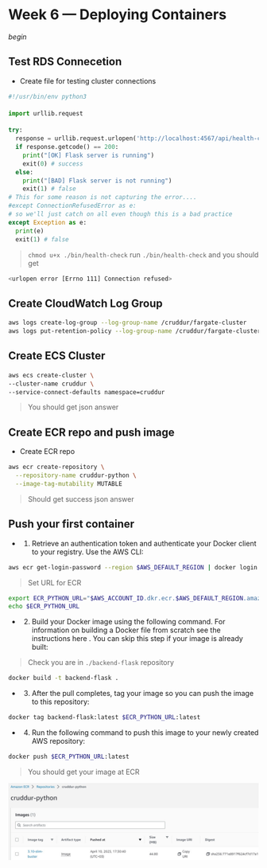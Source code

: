 # Week 6 — Deploying Containers

*begin*

## Test RDS Connecetion

* Create file for testing cluster connections

```py
#!/usr/bin/env python3

import urllib.request

try:
  response = urllib.request.urlopen('http://localhost:4567/api/health-check')
  if response.getcode() == 200:
    print("[OK] Flask server is running")
    exit(0) # success
  else:
    print("[BAD] Flask server is not running")
    exit(1) # false
# This for some reason is not capturing the error....
#except ConnectionRefusedError as e:
# so we'll just catch on all even though this is a bad practice
except Exception as e:
  print(e)
  exit(1) # false
```

> `chmod u+x ./bin/health-check` run `./bin/health-check` and you should get

```sh
<urlopen error [Errno 111] Connection refused>
```
## Create CloudWatch Log Group

```sh
aws logs create-log-group --log-group-name /cruddur/fargate-cluster
aws logs put-retention-policy --log-group-name /cruddur/fargate-cluster --retention-in-days 1
```

## Create ECS Cluster

```sh
aws ecs create-cluster \
--cluster-name cruddur \
--service-connect-defaults namespace=cruddur
```

> You should get json answer

## Create ECR repo and push image

* Create ECR repo

```sh
aws ecr create-repository \
  --repository-name cruddur-python \
  --image-tag-mutability MUTABLE
```

> Should get success json answer


## Push your first container

* 1. Retrieve an authentication token and authenticate your Docker client to your registry.
Use the AWS CLI:

```sh
aws ecr get-login-password --region $AWS_DEFAULT_REGION | docker login --username AWS --password-stdin "$AWS_ACCOUNT_ID.dkr.ecr.$AWS_DEFAULT_REGION.amazonaws.com"
```

> Set URL for ECR 

```sh
export ECR_PYTHON_URL="$AWS_ACCOUNT_ID.dkr.ecr.$AWS_DEFAULT_REGION.amazonaws.com/cruddur-python"
echo $ECR_PYTHON_URL
```

* 2. Build your Docker image using the following command. For information on building a Docker file from scratch see the instructions here . You can skip this step if your image is already built:

> Check you are in `./backend-flask` repository

```sh
docker build -t backend-flask .
```

* 3. After the pull completes, tag your image so you can push the image to this repository:

```sh
docker tag backend-flask:latest $ECR_PYTHON_URL:latest
```

* 4. Run the following command to push this image to your newly created AWS repository:

```sh
docker push $ECR_PYTHON_URL:latest
```
    
> You should get your image at ECR 

![AWS ECR repo Image](assets/week-6/ecr_image.jpg)


